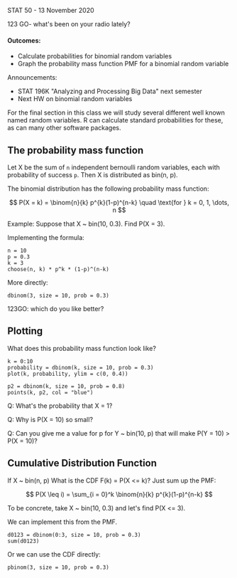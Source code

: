 STAT 50 - 13 November 2020

123 GO- what's been on your radio lately?

#### Outcomes:

- Calculate probabilities for binomial random variables
- Graph the probability mass function PMF for a binomial random variable

Announcements:

- STAT 196K "Analyzing and Processing Big Data" next semester
- Next HW on binomial random variables 


For the final section in this class we will study several different well known named random variables.
R can calculate standard probabilities for these, as can many other software packages.

## The probability mass function

Let X be the sum of `n` independent bernoulli random variables, each with probability of success `p`.
Then X is distributed as bin(n, p).

The binomial distribution has the following probability mass function:

$$
P(X = k) = \binom{n}{k} p^{k}(1-p)^{n-k}  \quad \text{for } k = 0, 1, \dots, n
$$

Example: Suppose that X ~ bin(10, 0.3).
Find P(X = 3).

Implementing the formula:
```{r}
n = 10
p = 0.3
k = 3
choose(n, k) * p^k * (1-p)^(n-k)
```

More directly:
```{r}
dbinom(3, size = 10, prob = 0.3)
```

123GO: which do you like better?


## Plotting

What does this probability mass function look like?

```{r}
k = 0:10
probability = dbinom(k, size = 10, prob = 0.3)
plot(k, probability, ylim = c(0, 0.4))

p2 = dbinom(k, size = 10, prob = 0.8)
points(k, p2, col = "blue")
```

Q: What's the probability that X = 1?

Q: Why is P(X = 10) so small?

Q: Can you give me a value for p for Y ~ bin(10, p) that will make P(Y = 10) > P(X = 10)?


## Cumulative Distribution Function

If X ~ bin(n, p)
What is the CDF F(k) = P(X <= k)?
Just sum up the PMF:

$$
P(X \leq i) = \sum_{i = 0}^k \binom{n}{k} p^{k}(1-p)^{n-k} 
$$

To be concrete, take X ~ bin(10, 0.3) and let's find P(X <= 3).

We can implement this from the PMF.

```{r}
d0123 = dbinom(0:3, size = 10, prob = 0.3)
sum(d0123)
```

Or we can use the CDF directly:

```{r}
pbinom(3, size = 10, prob = 0.3)
```


